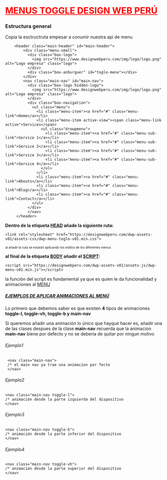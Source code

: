 <html>
    <head></head>
    <body>
        <div>
            <h1><a href="/" style="color:red;">MENUS TOGGLE DESIGN WEB PERÚ</a></h1>             
        </div>       
        <h3><strong>Estructura general</strong></h3>
	    <p>Copia la esctructruta empesar a conumir nuestra api de menu</p>
        
        <header class="main-header" id="main-header">
            <div class="menu-small">
              <div class="box-logo">
                <img src="https://www.designwebperu.com/img/logo/logo.png" alt="Logo empresa" class="logo">
              </div>
              <div class="box-anburguer" id="togle-menu"></div>
            </div>
            <nav class="main-nav" id="main-nav">
              <div class="box-logo hidden-logo">
                <img src="https://www.designwebperu.com/img/logo/logo.png" alt="Logo empresa" class="logo">
              </div>
              <div class="box-navigation">
                <ul class="menu">
                  <li class="menu-item"><a href="#" class="menu-link">Home</a></li>
                  <li class="menu-item active-view"><span class="menu-link active">Services</span>
                    <ul class="drowpmenu">
                      <li class="menu-item"><a href="#" class="menu-sub-link">Service 1</a></li>
                      <li class="menu-item"><a href="#" class="menu-sub-link">Service 2</a></li>
                      <li class="menu-item"><a href="#" class="menu-sub-link">Service 3</a></li>
                      <li class="menu-item"><a href="#" class="menu-sub-link">Service 4</a></li>
                    </ul>
                  </li>
                  <li class="menu-item"><a href="#" class="menu-link">Abouts</a></li>
                  <li class="menu-item"><a href="#" class="menu-link">Blog</a></li>
                  <li class="menu-item"><a href="#" class="menu-link">Contact</a></li>
                </ul>
              </div>
              </nav>
         </header>  
 
 
 <p><strong> Dentro de la etiqueta <a href="/">HEAD</a> añade la siguiente ruta:</strong></p>   
 	
	<link rel="stylesheet" href="https://designwebperu.com/dwp-assets-v01/assets-css/dwp-menu-togle-v01.min.css">
<p  style="font-size:10px;">al añadir la ruta se estarán aplicando los estilos de los diferentes menus</p>

 <p><strong>al final de la etiqueta <a href="/">BODY</a> añadir el <a href="/">SCRIPT</a>:</strong></p>
 
 	<script src="https://designwebperu.com/dwp-assets-v01/assets-js/dwp-menu-v01.min.js"></script>
<p>la función del script es fundamental ya que es quien le da funcionalidad y animaciones al <a href="/">MENU</a></p>
<h5><a href="/">EJEMPLOS DE APLICAR ANIMACIONES AL MENÚ</a></h5>  
<p>Lo primero que debemos saber es que existen <strong>4</strong> tipos de animaciones <strong>toggle-l,   toggle-vh,    toggle-b y main-nav</strong></p>
<p>Si queremos añadir una animación lo único que hayque hacer es, añadir una de las clases despues de la clase <strong>main-nav</strong> recuerda que la animacion <strong>main-nav</strong> biene por defecto y no se deberia de quitar por ningun motivo</p>
<h6>Ejemplo1</h6>

	 <nav class="main-nav">
	 /* el main nav ya trae una animacion por fecto
	 </nav>
   
<h6>Ejemplo2</h6>

	<nav class="main-nav toggle-l">
	/* animación desde la parte izquierda del dispositivo
	</nav>
<h6>Ejemplo3</h6>

	<nav class="main-nav toggle-b">
	/* animación desde la parte inferior del dispositivo
	</nav>
<h6>Ejemplo4</h6>

	<nav class="main-nav toggle-vh">
	/* animación desde la parte superior del dispositivo
	</nav>
	
